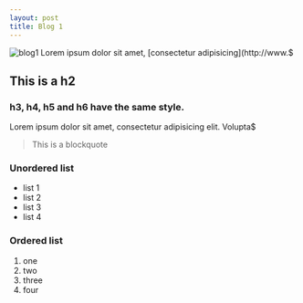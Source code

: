 ```yaml
---
layout: post
title: Blog 1
---
```

![blog1](/emerald/img/great-day.jpeg "blog1")
Lorem ipsum dolor sit amet, [consectetur adipisicing](http://www.$

## This is a h2

### h3, h4, h5 and h6 have the same style.

Lorem ipsum dolor sit amet, consectetur adipisicing elit. Volupta$

> This is a blockquote

### Unordered list
- list 1
- list 2
- list 3
- list 4

### Ordered list
1. one
2. two
3. three
4. four

